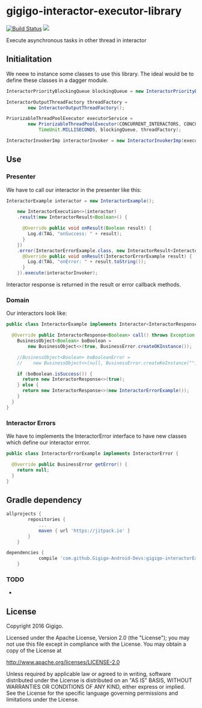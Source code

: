 # gigigo-interactor-executor-library
[![Build Status](https://travis-ci.org/Gigigo-Android-Devs/gigigo-interactor-executor-library.svg?branch=master)](https://travis-ci.org/Gigigo-Android-Devs/gigigo-interactor-executor-library.svg?branch=master)
[![](https://jitpack.io/v/Gigigo-Android-Devs/gigigo-interactor-executor-library.svg)](https://jitpack.io/#Gigigo-Android-Devs/gigigo-interactor-executor-library)

Execute asynchronous tasks in other thread in interactor 

## Initialitation
We neew to instance some classes to use this library. The ideal would be to define these classes in a dagger module.

```java
InteractorPriorityBlockingQueue blockingQueue = new InteractorPriorityBlockingQueue(100);

InteractorOutputThreadFactory threadFactory =
        new InteractorOutputThreadFactory();

PriorizableThreadPoolExecutor executorService =
        new PriorizableThreadPoolExecutor(CONCURRENT_INTERACTORS, CONCURRENT_INTERACTORS, 0L,
            TimeUnit.MILLISECONDS, blockingQueue, threadFactory);

InteractorInvokerImp interactorInvoker = new InteractorInvokerImp(executorService, new LogExceptionHandler());
```

## Use 
### Presenter
We have to call our interactor in the presenter like this:
```java
InteractorExample interactor = new InteractorExample();

    new InteractorExecution<>(interactor)
    .result(new InteractorResult<Boolean>() {

      @Override public void onResult(Boolean result) {
        Log.d(TAG, "onSuccess: " + result);
      }
    })
    .error(InteractorErrorExample.class, new InteractorResult<InteractorErrorExample>() {
      @Override public void onResult(InteractorErrorExample result) {
        Log.d(TAG, "onError: " + result.toString());
      }
    }).execute(interactorInvoker);
```

Interactor response is returned in the result or error callback methods. 

### Domain
Our interactors look like:
```java
public class InteractorExample implements Interactor<InteractorResponse<Boolean>> {

  @Override public InteractorResponse<Boolean> call() throws Exception {
    BusinessObject<Boolean> boBoolean =
        new BusinessObject<>(true, BusinessError.createOKInstance());

    //BusinessObject<Boolean> boBooleanError =
    //    new BusinessObject<>(null, BusinessError.createKoInstance(""));

    if (boBoolean.isSuccess()) {
      return new InteractorResponse<>(true);
    } else {
      return new InteractorResponse<>(new InteractorErrorExample());
    }
  }
}
```

### Interactor Errors 
We have to implements the InteractorError interface to have new classes which define our interactor errror.
```java
public class InteractorErrorExample implements InteractorError {

  @Override public BusinessError getError() {
    return null;
  }
}
```

## Gradle dependency
```gradle
allprojects {
		repositories {
			...
			maven { url 'https://jitpack.io' }
		}
	}
```
```gradle
dependencies {
	        compile 'com.github.Gigigo-Android-Devs:gigigo-interactorExecutor-library-android:1.0.1'
	}
```

### TODO
- 

License
----

Copyright 2016 Gigigo.

Licensed under the Apache License, Version 2.0 (the "License");
you may not use this file except in compliance with the License.
You may obtain a copy of the License at

   http://www.apache.org/licenses/LICENSE-2.0

Unless required by applicable law or agreed to in writing, software
distributed under the License is distributed on an "AS IS" BASIS,
WITHOUT WARRANTIES OR CONDITIONS OF ANY KIND, either express or implied.
See the License for the specific language governing permissions and
limitations under the License.
